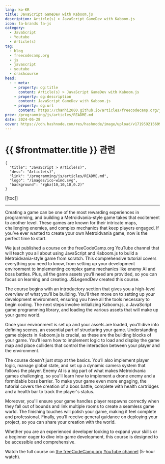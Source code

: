 ```yaml
---
lang: ko-KR
title: JavaScript GameDev with Kaboom.js
description: Article(s) > JavaScript GameDev with Kaboom.js
icon: fa-brands fa-js
category: 
  - JavaScript
  - Youtube
  - Article(s)
tag: 
  - blog
  - freecodecamp.org
  - js
  - javascript
  - youtube
  - crashcourse
head:
  - - meta:
    - property: og:title
      content: Article(s) > JavaScript GameDev with Kaboom.js
    - property: og:description
      content: JavaScript GameDev with Kaboom.js
    - property: og:url
      content: https://chanhi2000.github.io/articles/freecodecamp.org/javascript-gamedev-with-kaboomjs.html
prev: /programming/js/articles/README.md
date: 2024-06-28
cover: https://cdn.hashnode.com/res/hashnode/image/upload/v1719592156998/4ba8f0f3-9662-480a-b1ee-682a49d5ed42.jpeg
---
```


# {{ $frontmatter.title }} 관련

```component VPCard
{
  "title": "JavaScript > Article(s)",
  "desc": "Article(s)",
  "link": "/programming/js/articles/README.md",
  "logo": "/images/ico-wind.svg",
  "background": "rgba(10,10,10,0.2)"
}
```

[[toc]]

---

<SiteInfo
  name="JavaScript GameDev with Kaboom.js"
  desc="Creating a game can be one of the most rewarding experiences in programming, and building a Metroidvania-style game takes that excitement to another level. These games are known for their intricate maps, challenging enemies, and complex mechanics tha..."
  url="https://freecodecamp.org/news/javascript-gamedev-with-kaboomjs/"
  logo="https://cdn.freecodecamp.org/universal/favicons/favicon.ico"
  preview="https://cdn.hashnode.com/res/hashnode/image/upload/v1719592156998/4ba8f0f3-9662-480a-b1ee-682a49d5ed42.jpeg"/>

Creating a game can be one of the most rewarding experiences in programming, and building a Metroidvania-style game takes that excitement to another level. These games are known for their intricate maps, challenging enemies, and complex mechanics that keep players engaged. If you’ve ever wanted to create your own Metroidvania game, now is the perfect time to start.

We just published a course on the freeCodeCamp.org YouTube channel that will teach you all about using JavaScript and Kaboom.js to build a Metroidvania-style game from scratch. This comprehensive tutorial covers everything you need to know, from setting up your development environment to implementing complex game mechanics like enemy AI and boss battles. Plus, all the game assets you’ll need are provided, so you can focus on learning and creating. JSLegendDev created this course.

The course begins with an introductory section that gives you a high-level overview of what you’ll be building. You'll then move on to setting up your development environment, ensuring you have all the tools necessary to begin coding. The next steps involve initializing Kaboom.js, a JavaScript game programming library, and loading the various assets that will make up your game world.

Once your environment is set up and your assets are loaded, you'll dive into defining scenes, an essential part of structuring your game. Understanding game objects in Kaboom.js is crucial, as these are the building blocks of your game. You’ll learn how to implement logic to load and display the game map and place colliders that control the interaction between your player and the environment.

The course doesn’t just stop at the basics. You’ll also implement player logic, manage global state, and set up a dynamic camera system that follows the player. Enemy AI is a big part of what makes Metroidvania games challenging, so you'll learn how to implement a drone enemy and a formidable boss barrier. To make your game even more engaging, the tutorial covers the creation of a boss battle, complete with health cartridges and a health bar to track the player's status.

Moreover, you'll ensure your game handles player respawns correctly when they fall out of bounds and link multiple rooms to create a seamless game world. The finishing touches will polish your game, making it feel complete and professional. Finally, you’ll receive general guidance on deploying your project, so you can share your creation with the world.

Whether you are an experienced developer looking to expand your skills or a beginner eager to dive into game development, this course is designed to be accessible and comprehensive.

Watch the full course on [<FontIcon icon="fa-brands fa-youtube"/>the freeCodeCamp.org YouTube channel](https://youtu.be/iM1iSvloMlo) (5-hour watch).

<VidStack src="youtube/iM1iSvloMlo" />


